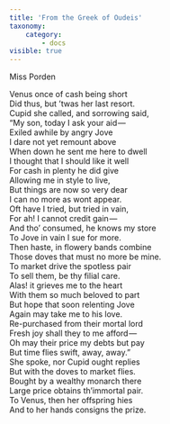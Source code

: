 ```yaml
---
title: 'From the Greek of Oudeis'
taxonomy:
    category:
        - docs
visible: true
---
```


<div class="author">Miss Porden</div>

Venus once of cash being short  
Did thus, but ’twas her last resort.  
Cupid she called, and sorrowing said,  
“My son, today I ask your aid —   
Exiled awhile by angry Jove  
I dare not yet remount above  
When down he sent me here to dwell  
I thought that I should like it well  
For cash in plenty he did give  
Allowing me in style to live,  
But things are now so very dear  
I can no more as wont appear.  
Oft have I tried, but tried in vain,  
For ah! I cannot credit gain —   
And tho’ consumed, he knows my store  
To Jove in vain I sue for more.  
Then haste, in flowery bands combine  
Those doves that must no more be mine.  
To market drive the spotless pair  
To sell them, be thy filial care.  
Alas! it grieves me to the heart  
With them so much beloved to part  
But hope that soon relenting Jove  
Again may take me to his love.  
Re-purchased from their mortal lord  
Fresh joy shall they to me afford —   
Oh may their price my debts but pay  
But time flies swift, away, away.”  
She spoke, nor Cupid ought replies  
But with the doves to market flies.  
Bought by a wealthy monarch there  
Large price obtains th’immortal pair.  
To Venus, then her offspring hies  
And to her hands consigns the prize.
